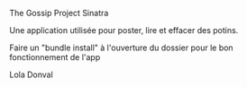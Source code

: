 The Gossip Project Sinatra

Une application utilisée pour poster, lire et effacer des potins.

Faire un "bundle install" à l'ouverture du dossier pour le bon fonctionnement de l'app

Lola Donval